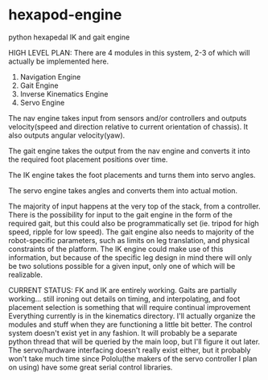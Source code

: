 hexapod-engine
==============

python hexapedal IK and gait engine

HIGH LEVEL PLAN:
There are 4 modules in this system, 2-3 of which will actually be implemented here.

1. Navigation Engine
2. Gait Engine
3. Inverse Kinematics Engine
4. Servo Engine

The nav engine takes input from sensors and/or controllers and outputs velocity(speed and direction relative to current orientation of chassis). It also outputs angular velocity(yaw).

The gait engine takes the output from the nav engine and converts it into the required foot placement positions over time.

The IK engine takes the foot placements and turns them into servo angles.

The servo engine takes angles and converts them into actual motion.


The majority of input happens at the very top of the stack, from a controller. There is the possibility for input to the gait engine in the form of the required gait, but this could also be programmatically set (ie. tripod for high speed, ripple for low speed). The gait engine also needs to majority of the robot-specific parameters, such as limits on leg translation, and physical constraints of the platform. The IK engine could make use of this information, but because of the specific leg design in mind there will only be two solutions possible for a given input, only one of which will be realizable.

CURRENT STATUS:
FK and IK are entirely working.
Gaits are partially working... still ironing out details on timing, and interpolating, and foot placement selection is something that will require continual improvement
Everything currently is in the kinematics directory. I'll actually organize the modules and stuff when they are functioning a little bit better.
The control system doesn't exist yet in any fashion. It will probably be a separate python thread that will be queried by the main loop, but I'll figure it out later.
The servo/hardware interfacing doesn't really exist either, but it probably won't take much time since Pololu(the makers of the servo controller I plan on using) have some great serial control libraries.
